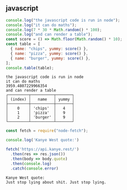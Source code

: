 ## javascript

``` js
console.log("the javascript code is run in node");
console.log("it can do maths");
console.log(7 * 30 * Math.random() * 100);
console.log("and can render a table");
const score = () => Math.floor(Math.random() * 10);
const table = [
  { name: "chips", yummy: score() },
  { name: "pizza", yummy: score() },
  { name: "burger", yummy: score() },
];
console.table(table);
```


``` markdown-code-runner
the javascript code is run in node
it can do maths
3959.4807229966354
and can render a table
┌─────────┬──────────┬───────┐
│ (index) │   name   │ yummy │
├─────────┼──────────┼───────┤
│    0    │ 'chips'  │   4   │
│    1    │ 'pizza'  │   9   │
│    2    │ 'burger' │   9   │
└─────────┴──────────┴───────┘

```


``` js
const fetch = require("node-fetch");

console.log('Kanye West quote:')

fetch('https://api.kanye.rest/')
  .then(res => res.json())
  .then(body => body.quote)
  .then(console.log)
  .catch(console.error)
```
<!-- markdown-code-runner
  {
    "dependencies": [
      "node-fetch"
    ]
  }
-->


``` markdown-code-runner
Kanye West quote:
Just stop lying about shit. Just stop lying.

```
